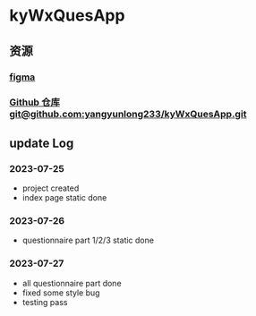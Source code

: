 # kyWxQuesApp  

## 资源  
### [figma](https://www.figma.com/file/KYmug241kaGpfRs17CrdJy/%E6%98%86%E5%8C%BB%E9%99%84%E4%BA%8C%E9%99%A2%E6%B3%8C%E5%B0%BF%E5%B0%8F%E7%A8%8B%E5%BA%8F?type=design&node-id=125%3A275&mode=design&t=BVnjVpTvSf28uXBk-1)  
### [Github 仓库 git@github.com:yangyunlong233/kyWxQuesApp.git](https://github.com/yangyunlong233/kyWxQuesApp)  

## update Log  

### 2023-07-25  
- project created
- index page static done

### 2023-07-26  
- questionnaire part 1/2/3 static done

### 2023-07-27  
- all questionnaire part done
- fixed some style bug
- testing pass